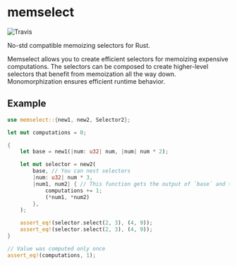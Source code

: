 # memselect

![Travis](https://img.shields.io/travis/NeoLegends/memselect.svg)

No-std compatible memoizing selectors for Rust.

Memselect allows you to create efficient selectors for memoizing expensive
computations. The selectors can be composed to create higher-level selectors
that benefit from memoization all the way down. Monomorphization ensures
efficient runtime behavior.

## Example
```rust
use memselect::{new1, new2, Selector2};

let mut computations = 0;

{
    let base = new1(|num: u32| num, |num| num * 2);

    let mut selector = new2(
        base, // You can nest selectors
        |num: u32| num * 3,
        |num1, num2| { // This function gets the output of `base` and the fn above
            computations += 1;
            (*num1, *num2)
        },
    );

    assert_eq!(selector.select(2, 3), (4, 9));
    assert_eq!(selector.select(2, 3), (4, 9));
}

// Value was computed only once
assert_eq!(computations, 1);
```